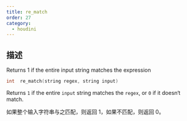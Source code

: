 ```yaml
---
title: re_match
order: 27
category:
  - houdini
---
```

    
## 描述

Returns 1 if the entire input string matches the expression

```c
int  re_match(string regex, string input)
```

Returns `1` if the entire `input` string matches the `regex`, or `0` if it
doesn‘t match.

如果整个输入字符串与之匹配，则返回 1，如果不匹配，则返回 0。
